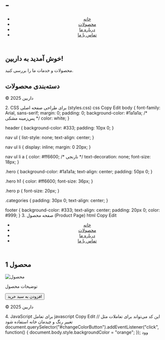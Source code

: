# -<!DOCTYPE html>
<html lang="fa">
<head>
    <meta charset="UTF-8">
    <meta name="viewport" content="width=device-width, initial-scale=1.0">
    <title>داربین</title>
    <link rel="stylesheet" href="styles.css">
</head>
<body>
    <header>
        <nav>
            <ul>
                <li><a href="#">خانه</a></li>
                <li><a href="#">محصولات</a></li>
                <li><a href="#">درباره ما</a></li>
                <li><a href="#">تماس با ما</a></li>
            </ul>
        </nav>
    </header>
    <main>
        <section class="hero">
            <h1>خوش آمدید به داربین!</h1>
            <p>محصولات و خدمات ما را بررسی کنید.</p>
        </section>
        <section class="categories">
            <h2>دسته‌بندی محصولات</h2>
            <!-- اینجا می‌توانید دسته‌بندی‌های مختلف محصولات را اضافه کنید -->
        </section>
    </main>
    <footer>
        <p>&copy; 2025 داربین</p>
    </footer>
</body>
</html>
2. CSS برای طراحی صفحه اصلی (styles.css)
css
Copy
Edit
body {
    font-family: Arial, sans-serif;
    margin: 0;
    padding: 0;
    background-color: #1a1a1a; /* پس‌زمینه مشکی */
    color: white;
}

header {
    background-color: #333;
    padding: 10px 0;
}

nav ul {
    list-style: none;
    text-align: center;
}

nav ul li {
    display: inline;
    margin: 0 20px;
}

nav ul li a {
    color: #ff6600; /* نارنجی */
    text-decoration: none;
    font-size: 18px;
}

.hero {
    background-color: #1a1a1a;
    text-align: center;
    padding: 50px 0;
}

.hero h1 {
    color: #ff6600;
    font-size: 36px;
}

.hero p {
    font-size: 20px;
}

.categories {
    padding: 30px 0;
    text-align: center;
}

footer {
    background-color: #333;
    text-align: center;
    padding: 20px 0;
    color: #999;
}
3. صفحه محصول (Product Page)
html
Copy
Edit
<!DOCTYPE html>
<html lang="fa">
<head>
    <meta charset="UTF-8">
    <meta name="viewport" content="width=device-width, initial-scale=1.0">
    <title>محصولات داربین</title>
    <link rel="stylesheet" href="styles.css">
</head>
<body>
    <header>
        <nav>
            <ul>
                <li><a href="#">خانه</a></li>
                <li><a href="#">محصولات</a></li>
                <li><a href="#">درباره ما</a></li>
                <li><a href="#">تماس با ما</a></li>
            </ul>
        </nav>
    </header>
    <main>
        <section class="product">
            <h2>محصول 1</h2>
            <img src="product-image.jpg" alt="محصول">
            <p>توضیحات محصول</p>
            <button>افزودن به سبد خرید</button>
        </section>
    </main>
    <footer>
        <p>&copy; 2025 داربین</p>
    </footer>
</body>
</html>
4. JavaScript برای تعامل
javascript
Copy
Edit
// این کد می‌تواند برای تعاملات مثل تغییر رنگ و چیدمان خانه استفاده شود
document.querySelector("#changeColorButton").addEventListener("click", function() {
    document.body.style.backgroundColor = "orange";
});
وود
